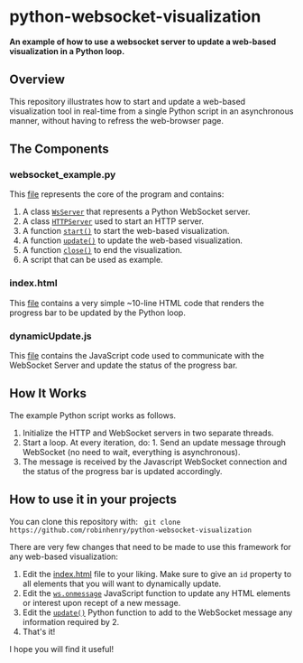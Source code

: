 # python-websocket-visualization

**An example of how to use a websocket server to update a web-based visualization in a Python loop.**

## Overview
This repository illustrates how to start and update a web-based visualization tool in real-time from a single Python script in an asynchronous manner, 
without having to refress the web-browser page. 

## The Components

### websocket_example.py

This [file](websocket_example.py) represents the core of the program and contains:
  1. A class [`WsServer`](websocket_example.py#L10) that represents a Python WebSocket server.
  2. A class [`HTTPServer`](websocket_example.py#L52) used to start an HTTP server.
  3. A function [`start()`](websocket_example.py#L72) to start the web-based visualization.
  4. A function [`update()`](websocket_example.py#L80) to update the web-based visualization.
  5. A function [`close()`](websocket_example.py#L87) to end the visualization.
  6. A script that can be used as example.

### index.html

This [file](index.html) contains a very simple ~10-line HTML code that renders the progress bar to be updated by the Python loop.

### dynamicUpdate.js

This [file](dynamicUpdate.js) contains the JavaScript code used to communicate with the WebSocket Server and update the status of the progress bar.

## How It Works

The example Python script works as follows.
  1. Initialize the HTTP and WebSocket servers in two separate threads.
  2. Start a loop. At every iteration, do:
    1. Send an update message through WebSocket (no need to wait, everything is asynchronous).
  3. The message is received by the Javascript WebSocket connection and the status of the progress bar is updated accordingly.
  
## How to use it in your projects

You can clone this repository with:
``` git clone https://github.com/robinhenry/python-websocket-visualization```

There are very few changes that need to be made to use this framework for any web-based visualization:
  1. Edit the [index.html](index.html) file to your liking. Make sure to give an `id` property to all elements that you will want to dynamically update.
  2. Edit the [`ws.onmessage`](dynamicUpdate.js#L13-L16) JavaScript function to update any HTML elements or interest upon recept of a new message.
  3. Edit the [`update()`](websocket_example.py#L80-L85) Python function to add to the WebSocket message any information required by 2.
  4. That's it!
  
I hope you will find it useful!

